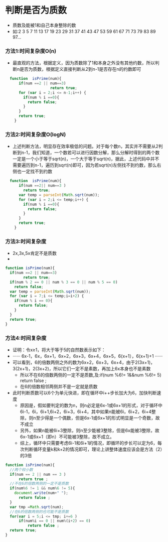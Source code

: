 # 判断是否为质数
* 质数及能被1和自己本身整除的数
* 如:2 3 5 7 11 13 17 19 23 29 31 37 41 43 47 53 59 61 67 71 73 79 83 89 97...
### 方法1:时间复杂度O(n)
* 最直观的方法，根据定义，因为质数除了1和本身之外没有其他约数，所以判断n是否为质数，根据定义直接判断从2到n-1是否存在n的约数即可
```js
  function  isPrime(num){
      if(num ==2 || num==3)
      				return true;
      for (var i = 2;i <= n-1;i++) {
        if(num % i ==0){
          return false;
        }
      }
      return true;
    }
```
### 方法2:时间复杂度O(logN)
* 上述判断方法，明显存在效率极低的问题。对于每个数n，其实并不需要从2判断到n-1，我们知道，一个数若可以进行因数分解，那么分解时得到的两个数一定是一个小于等于sqrt(n)，一个大于等于sqrt(n)，据此，上述代码中并不需要遍历到n-1，遍历到sqrt(n)即可，因为若sqrt(n)左侧找不到约数，那么右侧也一定找不到约数
```js
  function  isPrime(num){      
      if(num ==2|| num==3 )
        return true;
      var temp = parseInt(Math.sqrt(num));
      for (var i = 2;i <= temp;i++) {
        if(num % i ==0){
          return false;
        }
      }
      return true;
    }
```
### 方法3:时间复杂度
* 2x,3x,5x肯定不是质数
* 
```js
function isPrime(num){
  if(num ==2 || num==3)
        return true;
  if(num % 2 == 0 || num % 3 == 0 || num % 5 == 0)
    return false;				
  var temp = parseInt(Math.sqrt(num));
  for (var i = 7;i <= temp;i=i+2) {
    if(num % i == 0){
      return false;
    }
  }
  return true;
}		
```
### 方法4:时间复杂度
* 证明：令x≥1，将大于等于5的自然数表示如下：
* ······ 6x-1，6x，6x+1，6x+2，6x+3，6x+4，6x+5，6(x+1），6(x+1)+1 ······
* 可以看到，6的倍数两侧之外的数为6x+2，6x+3，6x+4，由于2(3x+1)，3(2x+1)，2(3x+2)，所以它们一定不是素数，再加上6x本身也不是素数
  * 所以不在6的倍数两侧的一定不是质数,及:if(num %6!= 1&&num %6!= 5) return false ;
  * 在6的倍数相邻两侧并不是一定就是质数
* 此时判断质数可以6个为单元快进，即在循环中i++步长加大为6，加快判断速度
  * 原因是，假如要判定的数为n，则n必定是6x-1或6x+1的形式，对于循环中6i-1，6i，6i+1,6i+2，6i+3，6i+4，其中如果n能被6i，6i+2，6i+4整除，则n至少得是一个偶数，但是6x-1或6x+1的形式明显是一个奇数，故不成立
  * 另外，如果n能被6i+3整除，则n至少能被3整除，但是6x能被3整除，故6x-1或6x+1（即n）不可能被3整除，故不成立。
  * 综上，循环中只需要考虑6i-1和6i+1的情况，即循环的步长可以定为6，每次判断循环变量k和k+2的情况即可，理论上讲整体速度应该会是方法（2）的3倍
```js
function isPrime(num){
  //两个较小数
  if(num == 2 || num == 3 )
      return true ;
  //不在6的倍数两侧的一定不是质数
  if(num%6 != 1 && num%6 != 5){
    document.write(num+" ");
      return false ;
  }    
  var tmp =Math.sqrt(num);
  //在6的倍数两侧的也可能不是质数
  for(var i = 5;i <= tmp; i+=6 )
      if(num%i == 0 || num%(i+2) == 0)
          return false ;                 
  return true;
}
```
